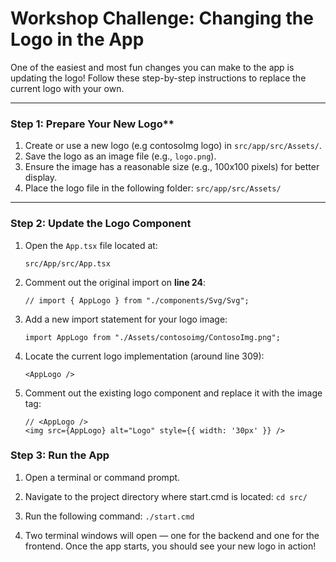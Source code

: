# Workshop Challenge: Changing the Logo in the App

One of the easiest and most fun changes you can make to the app is updating the logo! Follow these step-by-step instructions to replace the current logo with your own.

---

### Step 1: Prepare Your New Logo**
1. Create or use a new logo (e.g contosoImg logo) in `src/app/src/Assets/`.
2. Save the logo as an image file (e.g., `logo.png`).
3. Ensure the image has a reasonable size (e.g., 100x100 pixels) for better display.
4. Place the logo file in the following folder:
    `src/app/src/Assets/`

---


### Step 2: Update the Logo Component

1. Open the `App.tsx` file located at:  
   ```
   src/App/src/App.tsx
   ```

2. Comment out the original import on **line 24**:

   ```tsx
   // import { AppLogo } from "./components/Svg/Svg";
   ```

3. Add a new import statement for your logo image:

   ```tsx
   import AppLogo from "./Assets/contosoimg/ContosoImg.png";
   ```

4. Locate the current logo implementation (around line 309):
    
    ``` tsx
   <AppLogo />
   ```


5. Comment out the existing logo component and replace it with the image tag:

   ```tsx
   // <AppLogo />
   <img src={AppLogo} alt="Logo" style={{ width: '30px' }} />
   ```



### Step 3: Run the App

1. Open a terminal or command prompt.

2. Navigate to the project directory where start.cmd is located:
   `cd src/`

3. Run the following command: 
   `./start.cmd`

4. Two terminal windows will open — one for the backend and one for the frontend.
Once the app starts, you should see your new logo in action!

